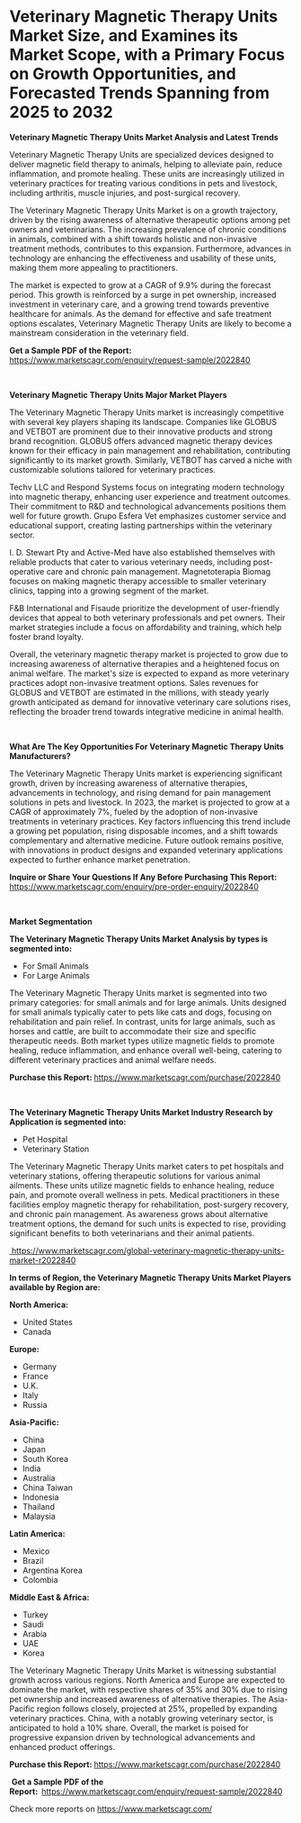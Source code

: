 <p><h1>Veterinary Magnetic Therapy Units Market Size, and Examines its Market Scope, with a Primary Focus on Growth Opportunities, and Forecasted Trends Spanning from 2025 to 2032</h1></p><p><strong>Veterinary Magnetic Therapy Units Market Analysis and Latest Trends</strong></p>
<p><p>Veterinary Magnetic Therapy Units are specialized devices designed to deliver magnetic field therapy to animals, helping to alleviate pain, reduce inflammation, and promote healing. These units are increasingly utilized in veterinary practices for treating various conditions in pets and livestock, including arthritis, muscle injuries, and post-surgical recovery. </p><p>The Veterinary Magnetic Therapy Units Market is on a growth trajectory, driven by the rising awareness of alternative therapeutic options among pet owners and veterinarians. The increasing prevalence of chronic conditions in animals, combined with a shift towards holistic and non-invasive treatment methods, contributes to this expansion. Furthermore, advances in technology are enhancing the effectiveness and usability of these units, making them more appealing to practitioners.</p><p>The market is expected to grow at a CAGR of 9.9% during the forecast period. This growth is reinforced by a surge in pet ownership, increased investment in veterinary care, and a growing trend towards preventive healthcare for animals. As the demand for effective and safe treatment options escalates, Veterinary Magnetic Therapy Units are likely to become a mainstream consideration in the veterinary field.</p></p>
<p><strong>Get a Sample PDF of the Report:&nbsp;</strong> <a href="https://www.marketscagr.com/enquiry/request-sample/2022840?utm_campaign=3124&utm_medium=2&utm_source=Github&utm_content=ia&utm_term=29032025&utm_id=veterinary-magnetic-therapy-units">https://www.marketscagr.com/enquiry/request-sample/2022840</a></p>
<p>&nbsp;</p>
<p><strong>Veterinary Magnetic Therapy Units Major Market Players</strong></p>
<p><p>The Veterinary Magnetic Therapy Units market is increasingly competitive with several key players shaping its landscape. Companies like GLOBUS and VETBOT are prominent due to their innovative products and strong brand recognition. GLOBUS offers advanced magnetic therapy devices known for their efficacy in pain management and rehabilitation, contributing significantly to its market growth. Similarly, VETBOT has carved a niche with customizable solutions tailored for veterinary practices.</p><p>Techv LLC and Respond Systems focus on integrating modern technology into magnetic therapy, enhancing user experience and treatment outcomes. Their commitment to R&D and technological advancements positions them well for future growth. Grupo Esfera Vet emphasizes customer service and educational support, creating lasting partnerships within the veterinary sector.</p><p>I. D. Stewart Pty and Active-Med have also established themselves with reliable products that cater to various veterinary needs, including post-operative care and chronic pain management. Magnetoterapia Biomag focuses on making magnetic therapy accessible to smaller veterinary clinics, tapping into a growing segment of the market.</p><p>F&B International and Fisaude prioritize the development of user-friendly devices that appeal to both veterinary professionals and pet owners. Their market strategies include a focus on affordability and training, which help foster brand loyalty.</p><p>Overall, the veterinary magnetic therapy market is projected to grow due to increasing awareness of alternative therapies and a heightened focus on animal welfare. The market's size is expected to expand as more veterinary practices adopt non-invasive treatment options. Sales revenues for GLOBUS and VETBOT are estimated in the millions, with steady yearly growth anticipated as demand for innovative veterinary care solutions rises, reflecting the broader trend towards integrative medicine in animal health.</p></p>
<p>&nbsp;</p>
<p><strong>What Are The Key Opportunities For Veterinary Magnetic Therapy Units Manufacturers?</strong></p>
<p><p>The Veterinary Magnetic Therapy Units market is experiencing significant growth, driven by increasing awareness of alternative therapies, advancements in technology, and rising demand for pain management solutions in pets and livestock. In 2023, the market is projected to grow at a CAGR of approximately 7%, fueled by the adoption of non-invasive treatments in veterinary practices. Key factors influencing this trend include a growing pet population, rising disposable incomes, and a shift towards complementary and alternative medicine. Future outlook remains positive, with innovations in product designs and expanded veterinary applications expected to further enhance market penetration.</p></p>
<p><strong>Inquire or Share Your Questions If Any Before Purchasing This Report:</strong> <a href="https://www.marketscagr.com/enquiry/pre-order-enquiry/2022840?utm_campaign=3124&utm_medium=2&utm_source=Github&utm_content=ia&utm_term=29032025&utm_id=veterinary-magnetic-therapy-units">https://www.marketscagr.com/enquiry/pre-order-enquiry/2022840</a></p>
<p>&nbsp;</p>
<p><strong>Market Segmentation</strong></p>
<p><strong>The Veterinary Magnetic Therapy Units Market Analysis by types is segmented into:</strong></p>
<p><ul><li>For Small Animals</li><li>For Large Animals</li></ul></p>
<p><p>The Veterinary Magnetic Therapy Units market is segmented into two primary categories: for small animals and for large animals. Units designed for small animals typically cater to pets like cats and dogs, focusing on rehabilitation and pain relief. In contrast, units for large animals, such as horses and cattle, are built to accommodate their size and specific therapeutic needs. Both market types utilize magnetic fields to promote healing, reduce inflammation, and enhance overall well-being, catering to different veterinary practices and animal welfare needs.</p></p>
<p><strong>Purchase this Report:&nbsp;</strong><a href="https://www.marketscagr.com/purchase/2022840?utm_campaign=3124&utm_medium=2&utm_source=Github&utm_content=ia&utm_term=29032025&utm_id=veterinary-magnetic-therapy-units">https://www.marketscagr.com/purchase/2022840</a></p>
<p>&nbsp;</p>
<p><strong>The Veterinary Magnetic Therapy Units Market Industry Research by Application is segmented into:</strong></p>
<p><ul><li>Pet Hospital</li><li>Veterinary Station</li></ul></p>
<p><p>The Veterinary Magnetic Therapy Units market caters to pet hospitals and veterinary stations, offering therapeutic solutions for various animal ailments. These units utilize magnetic fields to enhance healing, reduce pain, and promote overall wellness in pets. Medical practitioners in these facilities employ magnetic therapy for rehabilitation, post-surgery recovery, and chronic pain management. As awareness grows about alternative treatment options, the demand for such units is expected to rise, providing significant benefits to both veterinarians and their animal patients.</p></p>
<p><a href="https://www.marketscagr.com/global-veterinary-magnetic-therapy-units-market-r2022840?utm_campaign=3124&utm_medium=2&utm_source=Github&utm_content=ia&utm_term=29032025&utm_id=veterinary-magnetic-therapy-units">&nbsp;https://www.marketscagr.com/global-veterinary-magnetic-therapy-units-market-r2022840</a></p>
<p><strong>In terms of Region, the Veterinary Magnetic Therapy Units Market Players available by Region are:</strong></p>
<p>
    <p> <strong> North America: </strong>
        <ul>
            <li>United States</li>
            <li>Canada</li>
        </ul>
        </p> 
    <p> <strong> Europe: </strong>
        <ul>
            <li>Germany</li>
            <li>France</li>
            <li>U.K.</li>
            <li>Italy</li>
            <li>Russia</li>
        </ul>
        </p> 
    <p> <strong> Asia-Pacific: </strong>
        <ul>
            <li>China</li>
            <li>Japan</li>
            <li>South Korea</li>
            <li>India</li>
            <li>Australia</li>
            <li>China Taiwan</li>
            <li>Indonesia</li>
            <li>Thailand</li>
            <li>Malaysia</li>
        </ul>
        </p> 
    <p> <strong> Latin America: </strong>
        <ul>
            <li>Mexico</li>
            <li>Brazil</li>
            <li>Argentina Korea</li>
            <li>Colombia</li>
        </ul>
        </p> 
    <p> <strong> Middle East & Africa: </strong>
        <ul>
            <li>Turkey</li>
            <li>Saudi</li>
            <li>Arabia</li>
            <li>UAE</li>
            <li>Korea</li>
        </ul>
    </p>
    </p>
<p><p>The Veterinary Magnetic Therapy Units Market is witnessing substantial growth across various regions. North America and Europe are expected to dominate the market, with respective shares of 35% and 30% due to rising pet ownership and increased awareness of alternative therapies. The Asia-Pacific region follows closely, projected at 25%, propelled by expanding veterinary practices. China, with a notably growing veterinary sector, is anticipated to hold a 10% share. Overall, the market is poised for progressive expansion driven by technological advancements and enhanced product offerings.</p></p>
<p><strong>Purchase this Report: </strong><a href="https://www.marketscagr.com/purchase/2022840?utm_campaign=3124&utm_medium=2&utm_source=Github&utm_content=ia&utm_term=29032025&utm_id=veterinary-magnetic-therapy-units">https://www.marketscagr.com/purchase/2022840</a></p>
<p>&nbsp;<strong>Get a Sample PDF of the Report:&nbsp;&nbsp;</strong><a href="https://www.marketscagr.com/enquiry/request-sample/2022840?utm_campaign=3124&utm_medium=2&utm_source=Github&utm_content=ia&utm_term=29032025&utm_id=veterinary-magnetic-therapy-units">https://www.marketscagr.com/enquiry/request-sample/2022840</a></p>
<p><strong></strong></p>
<p>Check more reports on <a href="https://www.marketscagr.com/?utm_campaign=3124&utm_medium=2&utm_source=Github&utm_content=ia&utm_term=29032025&utm_id=veterinary-magnetic-therapy-units">https://www.marketscagr.com/</a></p>